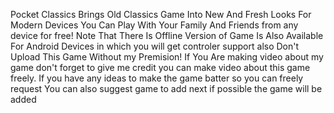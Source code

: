 Pocket Classics Brings Old Classics Game Into New And Fresh Looks For Modern Devices You Can Play With Your Family And Friends from any device for free!
Note That There Is Offline Version of Game Is Also Available For Android Devices in which you will get controler support also
Don't Upload This Game Without my Premision!
If You Are making video about my game don't forget to give me credit you can make video about this game freely.
If you have any ideas to make the game batter so you can freely request
You can also suggest game to add next if possible the game will be added
